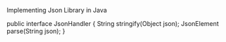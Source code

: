Implementing Json Library in Java

public interface JsonHandler {
	String stringify(Object json);
	JsonElement parse(String json);
}
